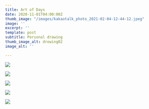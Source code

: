 ```yaml
---
title: Art of Days
date: 2020-11-01T04:00:00Z
thumb_image: "/images/kakaotalk_photo_2021-02-04-12-44-12.jpeg"
image: ''
excerpt: ''
template: post
subtitle: Personal drawing
thumb_image_alt: drowing02
image_alt: ''

---
```

![](/images/kakaotalk_photo_2021-02-04-12-44-12.jpeg)

![](/images/empty_100.png)

![](/images/kakaotalk_photo_2021-02-04-12-44-18.jpeg)

![](/images/empty_100.png)

![](/images/kakaotalk_photo_2021-02-04-12-44-40.jpeg)